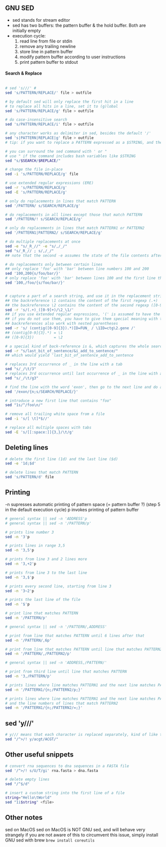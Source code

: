 ## GNU SED

- sed stands for stream editor
- sed has two buffers: the pattern buffer & the hold buffer. Both are initially empty
- execution cycle:
    1. read line from file or stdin
    2. remove any trailing newline
    3. store line in pattern buffer
    4. modify pattern buffer according to user instructions
    5. print pattern buffer to stdout

#### Search & Replace

```bash

# sed 's///' #
sed 's/PATTERN/REPLACE/' file > outfile

# by default sed will only replace the first hit in a line
# to replace all hits in a line, set it to (g)lobal
sed 's/PATTERN/REPLACE/g' file > outfile

# do case-insensitive search
sed 's/PATTERN/REPLACE/i' file > outfile

# any character works as delimiter in sed, besides the default '/'
sed 's|PATTERN|REPLACE|g' file > outfile 
# tip: if you want to replace a PATTERN expressed as a $STRING, and the $STRING contains '/', use a different delimiter instead

# you can surround the sed command with ' or "
# use " if the command includes bash variables like $STRING
sed "s/$SEARCH/$REPLACE/"

# change the file in-place
sed -i 's/PATTERN/REPLACE/g' file

# use extended regular expressions (ERE)
sed -r 's/PATTERN/REPLACE/g' 
sed -E 's/PATTERN/REPLACE/g' 

# only do replacements in lines that match PATTERN
sed '/PATTERN/ s/SEARCH/REPLACE/g'

# do replacements in all lines except those that match PATTERN
sed '/PATTERN/! s/SEARCH/REPLACE/g'

# only do replacements in lines that match PATTERN1 or PATTERN2
sed '/PATTERN1|PATTERN2/ s/SEARCH/REPLACE/g'

# do multiple replacements at once
sed -e "s/_R_//" -e "s/,/_/"
sed "s/_R_// ; s/,/_/" 
## note that the second -e assumes the state of the file contents after the first -e, and so on

# do replacements only between certain lines
## only replace 'foo' with 'bar' between line numbers 100 and 200
sed '100,200{s/foo/bar/}'      
# only replace 'foo' with 'bar' between lines 100 and the first line that matches 'foo'
sed '100,/foo/{s/foo/bar/}'    


# capture a part of a search string, and use it in the replacement string
## the backreference \1 contains the content of the first regexp (.+) 
## the backreference \2 contains the content of the second regexp ([0-9]+)
sed -r 's/(.+)_([0-9]+)/\2_\1/'
## if you use extended regular expressions, '(' is assumed to have the special meaning
## if you do not use them, you have to give them special meaning with the '\', so '\(' and '\)'
## backreferences also work with nested parentheses
sed -r 's/ (contig([0-9]{3}).*)ID=FUN_ / \1ID=ctg\2.gene /'
## (contig[0-9]{3}.*) = \1
## ([0-9]{3})         = \2

# a special kind of back-reference is &, which captures the whole search string
sed -r "s/last_bit_of_sentence/&i_add_to_sentence/"
## which would yield 'last_bit_of_sentence_add_to_sentence

# replaces 3rd occurrence of _ in the line with a tab
sed "s/_/\t/3"      
# replaces 3rd occurrence until last occurrence of _ in the line with a tab
sed "s/_/\t/g3"     

# find the line with the word 'exon', then go to the next line and do a search replace there
sed '/exon/{n;s/SEARCH/REPLACE/}'   

# introduce a new first line that contains "foo"
sed "1s/^/foo\n/"

# remove all trailing white space from a file
sed -i 's/[ \t]*$//'

# replace all multiple spaces with tabs
sed -E 's/[[:space:]]{3,}/\t/g'
```

## Deleting lines
```sh
# delete the first line (1d) and the last line ($d)
sed -e '1d;$d'

# delete lines that match PATTERN
sed 's/PATTERN/d' file
```

## Printing 

-n supresses automatic printing of pattern space (= pattern buffer ?)
(step 5 in the default execution cycle)
p invokes printing of pattern buffer

```sh
# general syntax || sed -n 'ADDRESS'p
# general syntax || sed -n '/PATTERN/p'

# prints line number 3
sed -n '3'p

# prints lines in range 3,5
sed -n '3,5'p

# prints from line 3 and 2 lines more
sed -n '3,+2'p

# prints from line 3 to the last line
sed -n '3,$'p

# prints every second line, starting from line 3
sed -n '3~2'p

# prints the last line of the file
sed -n '$'p

# print line that matches PATTERN
sed -n '/PATTERN/p'

# general syntax || sed -n '/PATTERN/,ADDRESS'

# print from line that matches PATTERN until 6 lines after that
sed -n '/PATTERN/,6p'

# print from line that matches PATTERN until line that matches PATTERN2
sed -n '/PATTERN/,/PATTERN2/p'

# general syntax || sed -n 'ADDRESS,/PATTERN/'

# print from third line until line that matches PATTERN
sed -n '3,/PATTERN/p'

# prints lines where line matches PATTERN1 and the next line matches PATTERN2
sed -n '/PATTERN1/{n;/PATTERN2/p;}'

# prints lines where line matches PATTERN1 and the next line matches PATTERN2,
# and the line numbers of lines that match PATTERN2
sed -n '/PATTERN1/{n;/PATTERN2/=;}'
```


## sed 'y///' 

```sh
# y/// means that each character is replaced separately, kind of like tr (?)
sed "/^>/! y/acgt/ACGT/" 
```

## Other useful snippets

```sh
# convert rna sequences to dna sequences in a FASTA file
sed '/^>/! s/U/T/gi' rna.fasta > dna.fasta

# delete empty lines
sed "/^$/d"

# insert a custom string into the first line of a file
string="Hello\tWorld"
sed "1i$string" <file>
```

## Other notes

sed on MacOS
sed on MacOS is NOT GNU sed, and will behave very strangely if you are not aware of this
to circumvent this issue, simply install GNU sed with brew
`brew install coreutils`







